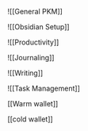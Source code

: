 ![[General PKM]]


![[Obsidian Setup]]


![[Productivity]]


![[Journaling]]


![[Writing]]


![[Task Management]]


[[Warm wallet]]

[[cold wallet]]